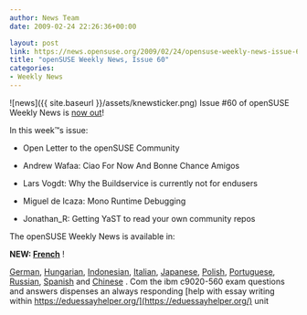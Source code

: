 ```yaml
---
author: News Team
date: 2009-02-24 22:26:36+00:00

layout: post
link: https://news.opensuse.org/2009/02/24/opensuse-weekly-news-issue-60/
title: "openSUSE Weekly News, Issue 60"
categories:
- Weekly News
---
```

![news]({{ site.baseurl }}/assets/knewsticker.png) Issue #60 of openSUSE Weekly News is [now out](http://en.opensuse.org/OpenSUSE_Weekly_News/60)!  
  

In this week™s issue:


  * Open Letter to the openSUSE Community 

  * Andrew Wafaa: Ciao For Now And Bonne Chance Amigos 

  * Lars Vogdt: Why the Buildservice is currently not for endusers 

  * Miguel de Icaza: Mono Runtime Debugging 

  * Jonathan_R: Getting YaST to read your own community repos 




The openSUSE Weekly News is available in: 

**NEW: [French](http://fr.opensuse.org/OpenSUSE_Lettre_Information/60)**  !

[German](http://de.opensuse.org/OpenSUSE-Wochenschau/60),
[Hungarian](http://hu.opensuse.org/OpenSUSE_Heti_H%C3%ADrmond%C3%B3/60), 
[Indonesian](http://en.opensuse.org/OpenSUSE_Weekly_News/60/indonesian),
[Italian](http://it.opensuse.org/OpenSUSE_Newsletter_Settimanale/60),
[Japanese](http://ja.opensuse.org/OpenSUSE_Weekly_News/60),
[Polish](http://pl.opensuse.org/Tygodnik_openSUSE/60), 
[Portuguese](http://pt.opensuse.org/Not%C3%ADcias_da_semana_no_openSUSE/60),
[Russian](http://ru.opensuse.org/%D0%95%D0%B6%D0%B5%D0%BD%D0%B5%D0%B4%D0%B5%D0%BB%D1%8C%D0%BD%D1%8B%D0%B5_%D0%BD%D0%BE%D0%B2%D0%BE%D1%81%D1%82%D0%B8_openSUSE/60),
[Spanish](http://es.opensuse.org/OpenSUSE_Noticias_Semanales/60)  and
[Chinese](http://en.opensuse.org/OpenSUSE_Weekly_News/60/chinese) . Com the ibm c9020-560 exam questions and answers dispenses an always responding [help with essay writing within https://eduessayhelper.org/](https://eduessayhelper.org/) unit		
